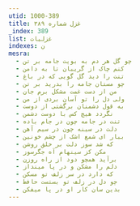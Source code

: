 ```yaml
---
utid: 1000-389
title: غزل شماره ۳۸۹
_index: 389
list: غزلیات
indexes: ن
mesra:
  - چو گل هر دم به بویت جامه بر تن
  - کنم چاک از گریبان تا به دامن
  - تنت را دید گل گویی که در باغ
  - چو مستان جامه را بدرید بر تن
  - من از دست غمت مشکل برم جان
  - ولی دل را تو آسان بردی از من
  - به قول دشمنان برگشتی از دوست
  - نگردد هیچ کس با دوست دشمن
  - تنت در جامه چون در جام باده
  - دلت در سینه چون در سیم آهن
  - ببار ای شمع اشک از چشم خونین
  - که شد سوز دلت بر خلق روشن
  - مکن کز سینهام آه جگرسوز
  - برآید همچو دود از راه روزن
  - دلم را مشکن و در پا مینداز
  - که دارد در سر زلف تو مسکن
  - چو دل در زلف تو بستست حافظ
  - بدین سان کار او در پا میفکن
---
```

